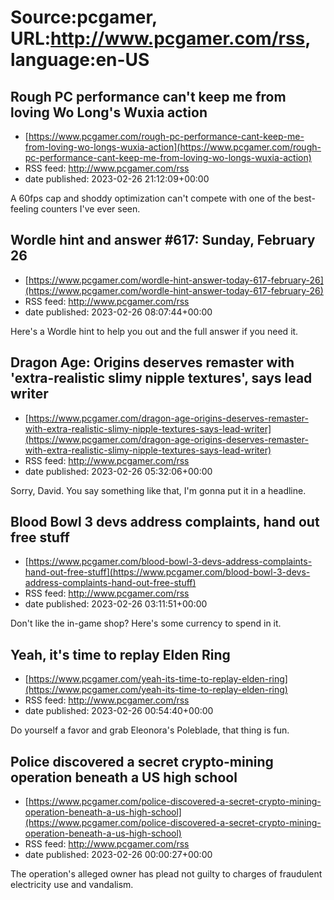 # Source:pcgamer, URL:http://www.pcgamer.com/rss, language:en-US

## Rough PC performance can't keep me from loving Wo Long's Wuxia action
 - [https://www.pcgamer.com/rough-pc-performance-cant-keep-me-from-loving-wo-longs-wuxia-action](https://www.pcgamer.com/rough-pc-performance-cant-keep-me-from-loving-wo-longs-wuxia-action)
 - RSS feed: http://www.pcgamer.com/rss
 - date published: 2023-02-26 21:12:09+00:00

A 60fps cap and shoddy optimization can't compete with one of the best-feeling counters I've ever seen.

## Wordle hint and answer #617: Sunday, February 26
 - [https://www.pcgamer.com/wordle-hint-answer-today-617-february-26](https://www.pcgamer.com/wordle-hint-answer-today-617-february-26)
 - RSS feed: http://www.pcgamer.com/rss
 - date published: 2023-02-26 08:07:44+00:00

Here's a Wordle hint to help you out and the full answer if you need it.

## Dragon Age: Origins deserves remaster with 'extra-realistic slimy nipple textures', says lead writer
 - [https://www.pcgamer.com/dragon-age-origins-deserves-remaster-with-extra-realistic-slimy-nipple-textures-says-lead-writer](https://www.pcgamer.com/dragon-age-origins-deserves-remaster-with-extra-realistic-slimy-nipple-textures-says-lead-writer)
 - RSS feed: http://www.pcgamer.com/rss
 - date published: 2023-02-26 05:32:06+00:00

Sorry, David. You say something like that, I'm gonna put it in a headline.

## Blood Bowl 3 devs address complaints, hand out free stuff
 - [https://www.pcgamer.com/blood-bowl-3-devs-address-complaints-hand-out-free-stuff](https://www.pcgamer.com/blood-bowl-3-devs-address-complaints-hand-out-free-stuff)
 - RSS feed: http://www.pcgamer.com/rss
 - date published: 2023-02-26 03:11:51+00:00

Don't like the in-game shop? Here's some currency to spend in it.

## Yeah, it's time to replay Elden Ring
 - [https://www.pcgamer.com/yeah-its-time-to-replay-elden-ring](https://www.pcgamer.com/yeah-its-time-to-replay-elden-ring)
 - RSS feed: http://www.pcgamer.com/rss
 - date published: 2023-02-26 00:54:40+00:00

Do yourself a favor and grab Eleonora's Poleblade, that thing is fun.

## Police discovered a secret crypto-mining operation beneath a US high school
 - [https://www.pcgamer.com/police-discovered-a-secret-crypto-mining-operation-beneath-a-us-high-school](https://www.pcgamer.com/police-discovered-a-secret-crypto-mining-operation-beneath-a-us-high-school)
 - RSS feed: http://www.pcgamer.com/rss
 - date published: 2023-02-26 00:00:27+00:00

The operation's alleged owner has plead not guilty to charges of fraudulent electricity use and vandalism.


